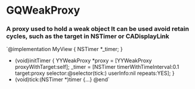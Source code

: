 # GQWeakProxy
### A proxy used to hold a weak object It can be used avoid retain cycles, such as the target in NSTimer or CADisplayLink

`@implementation MyView {
  NSTimer *_timer;
}
- (void)initTimer {
  YYWeakProxy *proxy = [YYWeakProxy proxyWithTarget:self];
  _timer = [NSTimer timerWithTimeInterval:0.1 target:proxy selector:@selector(tick:) userInfo:nil repeats:YES];
}
- (void)tick:(NSTimer *)timer {...}
@end`
